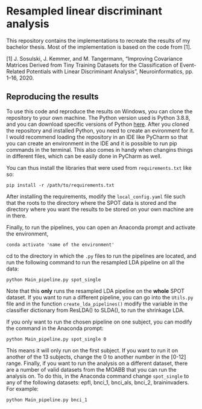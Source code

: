# Resampled linear discriminant analysis
This repository contains the implementations to recreate the results of my bachelor thesis. Most of the implementation is based on the code from [1].

[1] J. Sosulski, J. Kemmer, and M. Tangermann, “Improving Covariance Matrices Derived from Tiny Training Datasets for the Classification of Event-Related Potentials with Linear Discriminant Analysis”, Neuroinformatics, pp. 1–16, 2020.

## Reproducing the results
To use this code and reproduce the results on Windows, you can clone the repository to your own machine. The Python version used is Python 3.8.8, and you can download specific versions of Python [here](https://www.python.org/downloads/). After you cloned the repository and installed Python, you need to create an evironment for it. I would recommend loading the repository in an IDE like PyCharm so that you can create an environment in the IDE and it is possible to run pip commands in the terminal. This also comes in handy when changins things in different files, which can be easily done in PyCharm as well.

You can thus install the libraries that were used from `requirements.txt` like so: 
```
pip install -r /path/to/requirements.txt
```
After installing the requirements, modify the `local_config.yaml` file such that the roots to the directory where the SPOT data is stored and the directory where you want the results to be stored on your own machine are in there.

Finally, to run the pipelines, you can open an Anaconda prompt and activate the environment,
```
conda activate 'name of the environment'
```
cd to the directory in which the `.py` files to run the pipelines are located, and run the following command to run the resampled LDA pipeline on all the data:
 ```
 python Main_pipeline.py spot_single
 ```
Note that this __only__ runs the resampled LDA pipeline on the __whole__ SPOT dataset. If you want to run a different pipeline, you can go into the `Utils.py` file and in the function `create_lda_pipelines()` modify the variable in the classifier dictionary from ResLDA() to SLDA(), to run the shrinkage LDA.

If you only want to run the chosen pipeline on one subject, you can modify the command in the Anaconda prompt:
 ```
 python Main_pipeline.py spot_single 0
 ```
This means it will only run on the first subject. If you want to run it on another of the 13 subjects, change the 0 to another number in the [0-12] range. Finally, if you want to run the analysis on a different dataset, there are a number of valid datasets from the MOABB that you can run the analysis on. To do this, in the Anaconda command change `spot_single` to any of the following datasets: epfl, bnci_1, bnci_als, bnci_2, braininvaders. For example:
 ```
 python Main_pipeline.py bnci_1
 ```
